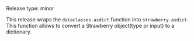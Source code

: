 Release type: minor

This release wraps the `dataclasses.asdict` function into `strawberry.asdict`.
This function allows to convert a Strawberry object(type or input) to a dictionary.
